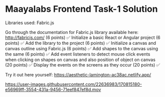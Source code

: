 # Maayalabs Frontend Task-1 Solution

Libraries used: Fabric.js

Go through the documentation for Fabric.js library available here: http://fabricjs.com/ (6 points) ✅
Initialize a basic React or Angular project (6 points) ✅
Add the library to the project (6 points) ✅
Initialize a canvas and canvas outline using Fabric.js (6 points) ✅
Add shapes to the canvas using the same (6 points) ✅
Add event listeners to detect mouse click events when clicking on shapes on canvas and also position of object on canvas (20 points) ✅
Display the events on the screens as they occur (20 points) ✅


Try it out here yourself: https://aesthetic-lamington-ac38ac.netlify.app/

https://user-images.githubusercontent.com/22636983/170815180-e56969ff-3554-431a-9456-71eef847ef8d.mov


